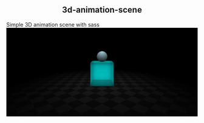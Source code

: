 <h2> <center>3d-animation-scene</center></h3>
Simple 3D animation scene with sass
<img src="thumbnail.png" alt ="thumbnail">

